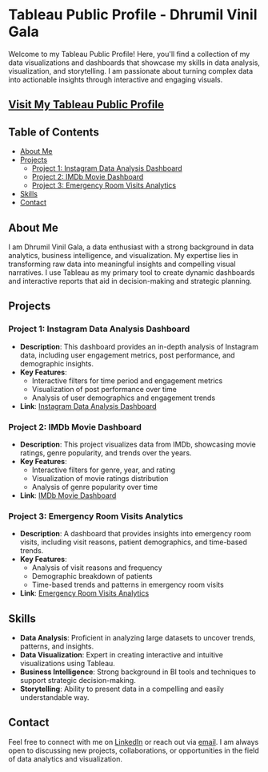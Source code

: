 # Tableau Public Profile - Dhrumil Vinil Gala

Welcome to my Tableau Public Profile! Here, you'll find a collection of my data visualizations and dashboards that showcase my skills in data analysis, visualization, and storytelling. I am passionate about turning complex data into actionable insights through interactive and engaging visuals.

## [Visit My Tableau Public Profile](https://public.tableau.com/app/profile/dhrumil.vinil.gala/vizzes)

## Table of Contents

- [About Me](#about-me)
- [Projects](#projects)
  - [Project 1: Instagram Data Analysis Dashboard](#project-1-instagram-data-analysis-dashboard)
  - [Project 2: IMDb Movie Dashboard](#project-2-imdb-movie-dashboard)
  - [Project 3: Emergency Room Visits Analytics](#project-3-emergency-room-visits-analytics)
- [Skills](#skills)
- [Contact](#contact)

## About Me

I am Dhrumil Vinil Gala, a data enthusiast with a strong background in data analytics, business intelligence, and visualization. My expertise lies in transforming raw data into meaningful insights and compelling visual narratives. I use Tableau as my primary tool to create dynamic dashboards and interactive reports that aid in decision-making and strategic planning.

## Projects

### Project 1: Instagram Data Analysis Dashboard

- **Description**: This dashboard provides an in-depth analysis of Instagram data, including user engagement metrics, post performance, and demographic insights.
- **Key Features**:
  - Interactive filters for time period and engagement metrics
  - Visualization of post performance over time
  - Analysis of user demographics and engagement trends
- **Link**: [Instagram Data Analysis Dashboard](https://public.tableau.com/app/profile/dhrumil.vinil.gala/viz/InstagramDataAnalysisDashboard/InstagramCloneDataAnalysisDashboard)

### Project 2: IMDb Movie Dashboard

- **Description**: This project visualizes data from IMDb, showcasing movie ratings, genre popularity, and trends over the years.
- **Key Features**:
  - Interactive filters for genre, year, and rating
  - Visualization of movie ratings distribution
  - Analysis of genre popularity over time
- **Link**: [IMDb Movie Dashboard](https://public.tableau.com/app/profile/dhrumil.vinil.gala/viz/IMDbMovieDashboard_17178871927350/IMDbMovieDashboard)

### Project 3: Emergency Room Visits Analytics

- **Description**: A dashboard that provides insights into emergency room visits, including visit reasons, patient demographics, and time-based trends.
- **Key Features**:
  - Analysis of visit reasons and frequency
  - Demographic breakdown of patients
  - Time-based trends and patterns in emergency room visits
- **Link**: [Emergency Room Visits Analytics](https://public.tableau.com/app/profile/dhrumil.vinil.gala/viz/EmergencyRoomVisitsAnalytics/EmergencyRoomDashboard)

## Skills

- **Data Analysis**: Proficient in analyzing large datasets to uncover trends, patterns, and insights.
- **Data Visualization**: Expert in creating interactive and intuitive visualizations using Tableau.
- **Business Intelligence**: Strong background in BI tools and techniques to support strategic decision-making.
- **Storytelling**: Ability to present data in a compelling and easily understandable way.

## Contact

Feel free to connect with me on [LinkedIn](https://www.linkedin.com/in/dhrumilgala/) or reach out via [email](mailto:dgala@usc.edu). I am always open to discussing new projects, collaborations, or opportunities in the field of data analytics and visualization.
